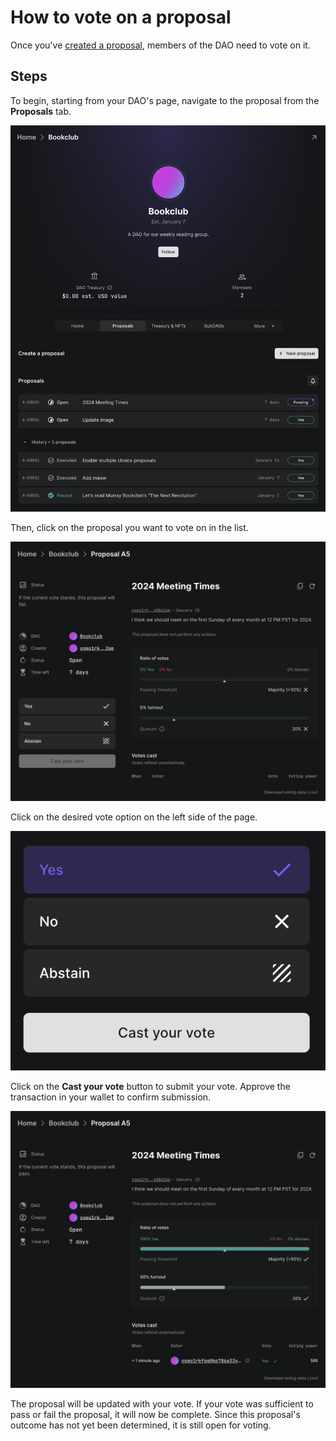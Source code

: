 # How to vote on a proposal

Once you've [created a proposal](how-to-create-a-proposal), members of the DAO need to vote on it.

## Steps

To begin, starting from your DAO's page, navigate to the proposal from the **Proposals** tab.

![Proposals tab](../../.gitbook/assets/proposals-tab-with-proposals.png)

Then, click on the proposal you want to vote on in the list.

![Proposal page](../../.gitbook/assets/proposal-no-votes.png)

Click on the desired vote option on the left side of the page.

![Vote options](../../.gitbook/assets/single-choice-proposal-vote-options.png)

Click on the **Cast your vote** button to submit your vote. Approve the transaction in your wallet to confirm submission.

![Proposal still open](../../.gitbook/assets/open-proposal-already-voted.png)

The proposal will be updated with your vote. If your vote was sufficient to pass or fail the proposal, it will now be complete. Since this proposal's outcome has not yet been determined, it is still open for voting.
